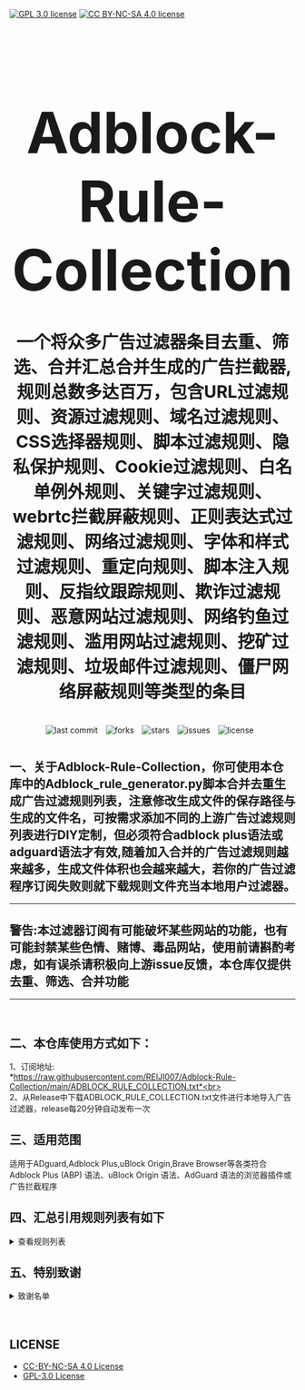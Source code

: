 [![GPL 3.0 license](https://img.shields.io/badge/License-GPL%20v3-blue.svg)](https://github.com/REIJI007/Adblock-Rule-Collection/blob/main/LICENSE-GPL3.0)
[![CC BY-NC-SA 4.0 license](https://img.shields.io/badge/License-CC%20BY--NC--SA%204.0-lightgrey.svg)](https://github.com/REIJI007/Adblock-Rule-Collection/blob/main/LICENSE-CC%20BY-NC-SA%204.0)
<!-- 居中的大标题 -->
<h1 align="center" style="font-size: 100px; margin-bottom: 40px;">Adblock-Rule-Collection</h1>

<!-- 居中的副标题 -->
<h2 align="center" style="font-size: 30px; margin-bottom: 40px;">一个将众多广告过滤器条目去重、筛选、合并汇总合并生成的广告拦截器,规则总数多达百万，包含URL过滤规则、资源过滤规则、域名过滤规则、CSS选择器规则、脚本过滤规则、隐私保护规则、Cookie过滤规则、白名单例外规则、关键字过滤规则、webrtc拦截屏蔽规则、正则表达式过滤规则、网络过滤规则、字体和样式过滤规则、重定向规则、脚本注入规则、反指纹跟踪规则、欺诈过滤规则、恶意网站过滤规则、网络钓鱼过滤规则、滥用网站过滤规则、挖矿过滤规则、垃圾邮件过滤规则、僵尸网络屏蔽规则等类型的条目</h2>

<!-- 徽章（根据需要调整） -->
<p align="center" style="margin-bottom: 40px;">
    <img src="https://img.shields.io/badge/last%20commit-today-brightgreen" alt="last commit" style="margin-right: 10px;">
    <img src="https://img.shields.io/github/forks/REIJI007/Adblock-Rule-Collection" alt="forks" style="margin-right: 10px;">
    <img src="https://img.shields.io/github/stars/REIJI007/Adblock-Rule-Collection" alt="stars" style="margin-right: 10px;">
    <img src="https://img.shields.io/github/issues/REIJI007/Adblock-Rule-Collection" alt="issues" style="margin-right: 10px;">
    <img src="https://img.shields.io/github/license/REIJI007/Adblock-Rule-Collection" alt="license" style="margin-right: 10px;">
</p>


## 一、关于Adblock-Rule-Collection，你可使用本仓库中的Adblock_rule_generator.py脚本合并去重生成广告过滤规则列表，注意修改生成文件的保存路径与生成的文件名，可按需求添加不同的上游广告过滤规则列表进行DIY定制，但必须符合adblock plus语法或adguard语法才有效,随着加入合并的广告过滤规则越来越多，生成文件体积也会越来越大，若你的广告过滤程序订阅失败则就下载规则文件充当本地用户过滤器。
<hr>

##  警告:本过滤器订阅有可能破坏某些网站的功能，也有可能封禁某些色情、赌博、毒品网站，使用前请斟酌考虑，如有误杀请积极向上游issue反馈，本仓库仅提供去重、筛选、合并功能

<hr>
<br>

## 二、本仓库使用方式如下：
1、订阅地址: <br> *https://raw.githubusercontent.com/REIJI007/Adblock-Rule-Collection/main/ADBLOCK_RULE_COLLECTION.txt*<br>
<br>
2、从Release中下载ADBLOCK_RULE_COLLECTION.txt文件进行本地导入广告过滤器，release每20分钟自动发布一次
<br>

## 三、适用范围
适用于ADguard,Adblock Plus,uBlock Origin,Brave Browser等各类符合Adblock Plus (ABP) 语法、uBlock Origin 语法、AdGuard 语法的浏览器插件或广告拦截程序
<br>


## 四、汇总引用规则列表有如下
<details>
  <summary>查看规则列表</summary>

1. Anti-ad for adguard  
   https://anti-ad.net/adguard.txt<br>
   
3. Anti-ad-Easylist  
   https://anti-ad.net/easylist.txt<br>

4. OISD Big List 
   https://big.oisd.nl<br>

5. EasyList  
   https://easylist.to/easylist/easylist.txt<br>

6. EasyList — first-party servers  
   https://raw.githubusercontent.com/easylist/easylist/master/easylist/easylist_adservers.txt<br>

7. EasyList — third-party servers  
   https://raw.githubusercontent.com/easylist/easylist/master/easylist/easylist_thirdparty.txt<br>

8. EasyList Privacy  
   https://easylist.to/easylist/easyprivacy.txt<br>

9. EasyList Privacy — trackingservers  
   https://raw.githubusercontent.com/easylist/easylist/master/easyprivacy/easyprivacy_trackingservers.txt<br>

10. EasyPrivacy — third-party trackers  
   https://raw.githubusercontent.com/easylist/easylist/master/easyprivacy/easyprivacy_thirdparty.txt<br>

11. EasyPrivacy — third-party international trackers  
   https://raw.githubusercontent.com/easylist/easylist/master/easyprivacy/easyprivacy_thirdparty_international.txt<br>

12. Easylist Cookie List  
    https://secure.fanboy.co.nz/fanboy-cookiemonster.txt<br>

13. EasyList China  
    https://raw.githubusercontent.com/easylist/easylistchina/master/easylistchina.txt<br>
    
13、Adblock Warning Removal List
    https://easylist-downloads.adblockplus.org/antiadblockfilters.txt<br>

14. Fanboy's Annoyance List  
    https://secure.fanboy.co.nz/fanboy-annoyance.txt<br>

15. Fanboy's Social Blocking List  
    https://easylist.to/easylist/fanboy-social.txt<br>
    
16. Fanboy's Anti-Facebook List
    https://www.fanboy.co.nz/fanboy-antifacebook.txt<br>

17. Fanboy's Anti-thirdparty Fonts
    https://www.fanboy.co.nz/fanboy-antifonts.txt<br>
    
18. Fanboy's Notifications Blocking List  
    https://raw.githubusercontent.com/DandelionSprout/adfilt/master/Other%20domains%20versions/FanboyNotifications-LoadableInUBO.txt<br>
    
19. CJX's Annoyance List  
    https://raw.githubusercontent.com/cjx82630/cjxlist/master/cjx-annoyance.txt<br>

20. CJX's EasyList Lite  
    https://raw.githubusercontent.com/cjx82630/cjxlist/master/cjxlist.txt<br>

21. CJX's uBlock list  
    https://raw.githubusercontent.com/cjx82630/cjxlist/master/cjx-ublock.txt<br>

22. uniartrisan's Adblock List Plus  
    https://raw.githubusercontent.com/uniartisan/adblock_list/master/adblock_plus.txt<br>

23. uniartrisan's Privacy List  
    https://raw.githubusercontent.com/uniartisan/adblock_list/master/adblock_privacy.txt<br>

24. AdRules AdBlock List Plus  
    https://raw.githubusercontent.com/Cats-Team/AdRules/main/adblock_plus.txt<br>

25. AdRules DNS List  
    https://raw.githubusercontent.com/Cats-Team/AdRules/main/dns.txt<br>

26. AdBlock DNS  
    https://raw.githubusercontent.com/217heidai/adblockfilters/main/rules/adblockdns.txt<br>

27. AdBlock Filter  
    https://raw.githubusercontent.com/217heidai/adblockfilters/main/rules/adblockfilters.txt<br>

28. GOODBYEADS  
    https://raw.githubusercontent.com/8680/GOODBYEADS/master/rules.txt<br>

29. GOODBYEADS-DNS  
    https://raw.githubusercontent.com/8680/GOODBYEADS/master/dns.txt<br>

30. GOODBYEADS-allow  
    https://raw.githubusercontent.com/8680/GOODBYEADS/master/allow.txt<br>

31. AWAvenue-Ads-Rule  
    https://raw.githubusercontent.com/TG-Twilight/AWAvenue-Ads-Rule/main/AWAvenue-Ads-Rule.txt<br>

32. Bibaiji's ad-rules  
    https://raw.githubusercontent.com/Bibaiji/ad-rules/main/rule/ad-rules.txt<br>

33. uBlock filters  
    https://raw.githubusercontent.com/uBlockOrigin/uAssets/master/filters/filters.txt<br>

34. uBlock privacy filter  
    https://raw.githubusercontent.com/uBlockOrigin/uAssets/master/filters/privacy.txt<br>

35. uBlock mobile filter  
    https://raw.githubusercontent.com/uBlockOrigin/uAssets/master/filters/filters-mobile.txt<br>

36. uBlock Badware risks filter  
    https://raw.githubusercontent.com/uBlockOrigin/uAssets/master/filters/badware.txt<br>

37. uBlock Annoyances-Cookies filter  
    https://raw.githubusercontent.com/uBlockOrigin/uAssets/master/filters/annoyances-cookies.txt<br>

38. uBlock Annoyances-others filter  
    https://raw.githubusercontent.com/uBlockOrigin/uAssets/master/filters/annoyances-others.txt<br>

39. uBlock Resource abuse filters
    https://raw.githubusercontent.com/uBlockOrigin/uAssets/master/filters/resource-abuse.txt<br>

40. uBlock Unbreak filter  
    https://raw.githubusercontent.com/uBlockOrigin/uAssets/master/filters/unbreak.txt<br>

41. AdGuard Base filter cryptominers  
    https://raw.githubusercontent.com/AdguardTeam/AdguardFilters/master/BaseFilter/sections/cryptominers.txt<br>

42. AdGuard Exclusion rules  
    https://raw.githubusercontent.com/AdguardTeam/AdGuardSDNSFilter/master/Filters/exclusions.txt<br>

43. AdGuard Exception rules  
    https://raw.githubusercontent.com/AdguardTeam/AdGuardSDNSFilter/master/Filters/exceptions.txt<br>

44. AdGuardSDNSFilter  
    https://raw.githubusercontent.com/AdguardTeam/AdGuardSDNSFilter/master/Filters/rules.txt<br>

45. AdGuard Base filter  
    https://raw.githubusercontent.com/AdguardTeam/FiltersRegistry/master/filters/filter_2_Base/filter.txt<br>

46. AdGuard Base filter — first-party servers  
    https://raw.githubusercontent.com/AdguardTeam/AdguardFilters/master/BaseFilter/sections/adservers_firstparty.txt<br>

47. AdGuard Base filter — foreign servers  
    https://raw.githubusercontent.com/AdguardTeam/AdguardFilters/master/BaseFilter/sections/foreign.txt<br>

48. AdGuard Mobile filter  
    https://raw.githubusercontent.com/AdguardTeam/AdguardFilters/master/MobileFilter/sections/adservers.txt<br>

49. AdGuard Tracking Protection filter  
    https://raw.githubusercontent.com/AdguardTeam/FiltersRegistry/master/filters/filter_3_Spyware/filter.txt<br>

50. AdGuard Tracking Protection filter — first-party trackers  
    https://raw.githubusercontent.com/AdguardTeam/AdguardFilters/master/SpywareFilter/sections/tracking_servers_firstparty.txt<br>

51. AdGuard Tracking Protection filter — third-party trackers  
    https://raw.githubusercontent.com/AdguardTeam/AdguardFilters/master/SpywareFilter/sections/tracking_servers.txt<br>

52. AdGuard Tracking Protection filter — mobile trackers  
    https://raw.githubusercontent.com/AdguardTeam/AdguardFilters/master/SpywareFilter/sections/mobile.txt<br>

53. AdGuard URL Tracking filter  
    https://raw.githubusercontent.com/AdguardTeam/FiltersRegistry/master/filters/filter_17_TrackParam/filter.txt<br>

54. AdGuard Social media filter  
    https://raw.githubusercontent.com/AdguardTeam/FiltersRegistry/master/filters/filter_4_Social/filter.txt<br>

55. AdGuard Annoyances filter  
    https://raw.githubusercontent.com/AdguardTeam/FiltersRegistry/master/filters/filter_14_Annoyances/filter.txt<br>

56. AdGuard CNAME original trackers list  
    https://raw.githubusercontent.com/AdguardTeam/cname-trackers/master/data/combined_original_trackers.txt<br>

57. AdGuard CNAME disguised ads list  
    https://raw.githubusercontent.com/AdguardTeam/cname-trackers/master/data/combined_disguised_ads.txt<br>

58. AdGuard CNAME disguised clickthroughs list  
    https://raw.githubusercontent.com/AdguardTeam/cname-trackers/master/data/combined_disguised_clickthroughs.txt<br>

59. AdGuard CNAME disguised microsites list  
    https://raw.githubusercontent.com/AdguardTeam/cname-trackers/master/data/combined_disguised_microsites.txt<br>

60. AdGuard CNAME disguised trackers list  
    https://raw.githubusercontent.com/AdguardTeam/cname-trackers/master/data/combined_disguised_trackers.txt<br>

61. AdGuard CNAME disguised mail_trackers list  
    https://raw.githubusercontent.com/AdguardTeam/cname-trackers/master/data/combined_disguised_mail_trackers.txt<br>

62. AdGuard Chinese filter  
    https://raw.githubusercontent.com/AdguardTeam/FiltersRegistry/master/filters/filter_224_Chinese/filter.txt<br>

63. AdGuard DNS filter  
    https://raw.githubusercontent.com/AdguardTeam/FiltersRegistry/master/filters/filter_15_DnsFilter/filter.txt<br>

64. AdGuard for Android  
    https://filters.adtidy.org/android/filters/11.txt<br>

65. AdGuard for iOS  
    https://filters.adtidy.org/ios/filters/11.txt<br>

66. HyperADRules  
    https://raw.githubusercontent.com/Lynricsy/HyperADRules/master/rules.txt<br>

67. HyperADRules-DNS  
    https://raw.githubusercontent.com/Lynricsy/HyperADRules/master/dns.txt<br>

68. HyperADRules-allow
    https://raw.githubusercontent.com/Lynricsy/HyperADRules/master/allow.txt<br>

69. TheBestAdrules  
    https://raw.githubusercontent.com/guandasheng/adguardhome/main/rule/all.txt<br>

70. xinggsf's rules  
    https://raw.githubusercontent.com/xinggsf/Adblock-Plus-Rule/master/rule.txt<br>

71. xinggsf's mv rules  
    https://raw.githubusercontent.com/xinggsf/Adblock-Plus-Rule/master/mv.txt<br>

72. superbigsteam rules  
    https://raw.githubusercontent.com/superbigsteam/adguardhomeguiz/main/rule/all.txt<br>

73. adblock-nocoin-list  
    https://raw.githubusercontent.com/hoshsadiq/adblock-nocoin-list/master/nocoin.txt<br>

74. GoodbyeAds-AdBlock-Filter  
    https://raw.githubusercontent.com/jerryn70/GoodbyeAds/master/Formats/GoodbyeAds-AdBlock-Filter.txt<br>

75. GoodbyeAds-Ultra-AdBlock-Filter  
    https://raw.githubusercontent.com/jerryn70/GoodbyeAds/master<br>

76. Phishing URL Blocklist——AdGuard  
    https://malware-filter.gitlab.io/malware-filter/phishing-filter-ag.txt<br>

77. Phishing URL Blocklist——AdGuard Home  
    https://malware-filter.gitlab.io/malware-filter/phishing-filter-agh.txt<br>

78. Phishing URL Blocklist——uBlock Origin  
    https://malware-filter.gitlab.io/malware-filter/phishing-filter.txt<br>

79. Malicious URL Blocklist——AdGuard  
    https://malware-filter.gitlab.io/malware-filter/urlhaus-filter-ag.txt<br>

80. Malicious URL Blocklist——AdGuard Home  
    https://malware-filter.gitlab.io/malware-filter/urlhaus-filter-agh.txt<br>

81. Malicious URL Blocklist——uBlock Origin  
    https://malware-filter.gitlab.io/malware-filter/urlhaus-filter.txt<br>

82. Tracking JS Blocklist  
    https://malware-filter.gitlab.io/malware-filter/tracking-filter.txt<br>

83. Botnet IP Blocklist——AdGuard  
    https://malware-filter.gitlab.io/malware-filter/botnet-filter-ag.txt<br>

84. Botnet IP Blocklist——AdGuard Home  
    https://malware-filter.gitlab.io/malware-filter/botnet-filter-agh.txt<br>

85. Botnet IP Blocklist——uBlock Origin  
    https://malware-filter.gitlab.io/malware-filter/botnet-filter.txt<br>

86. ABP filters  
    https://easylist-msie.adblockplus.org/abp-filters-anti-cv.txt<br>

87. adgk  
    https://raw.githubusercontent.com/banbendalao/ADgk/master/ADgk.txt<br>

88. yokoffing's Annoyance List  
    https://raw.githubusercontent.com/yokoffing/filterlists/main/annoyance_list.txt<br>

89. yokoffing's Privacy Essentials  
    https://raw.githubusercontent.com/yokoffing/filterlists/main/privacy_essentials.txt<br>

90. Spam404's Adblock-list  
    https://raw.githubusercontent.com/Spam404/lists/master/adblock-list.txt<br>

91. Brave-specific filter  
    https://raw.githubusercontent.com/brave/adblock-lists/master/brave-lists/brave-specific.txt<br>

92. Brave-ios-specific filter  
    https://raw.githubusercontent.com/brave/adblock-lists/master/brave-lists/brave-ios-specific.txt<br>

93. Brave-Android-specific filter  
    https://raw.githubusercontent.com/brave/adblock-lists/master/brave-lists/brave-android-specific.txt<br>

94. Brave-Firstparty filter  
    https://raw.githubusercontent.com/brave/adblock-lists/master/brave-lists/brave-firstparty.txt<br>

95. Brave-Firstparty-cname filter  
    https://raw.githubusercontent.com/brave/adblock-lists/master/brave-lists/brave-firstparty-cname.txt<br>

96. Brave-Unbreak filter  
    https://raw.githubusercontent.com/brave/adblock-lists/master/brave-unbreak.txt<br>

97. Filter unblocking search ads and self-promotions  
    https://raw.githubusercontent.com/AdguardTeam/FiltersRegistry/master/filters/filter_10_Useful/filter.txt<br>

98. Peter Lowe’s Ad and Tracking Server List  
    https://pgl.yoyo.org/adservers/serverlist.php?hostformat=adblockplus&showintro=0<br>

99. Dandelion Sprout's Anti-Malware List (for AdGuard)  
    https://raw.githubusercontent.com/DandelionSprout/adfilt/master/Alternate%20versions%20Anti-Malware%20List/AntiMalwareAdGuard.txt<br>

100. Dandelion Sprout's Anti-Malware List (for Adblock Plus and AdBlock)  
    https://raw.githubusercontent.com/DandelionSprout/adfilt/master/Alternate%20versions%20Anti-Malware%20List/AntiMalwareABP.txt<br>

101. The Block List Project - Ads List  
    https://raw.githubusercontent.com/blocklistproject/Lists/master/adguard/ads-ags.txt<br>

102. The Block List Project - Basic Starter List  
    https://raw.githubusercontent.com/blocklistproject/Lists/master/adguard/basic-ags.txt<br>

103. The Block List Project - Tracking List  
    https://raw.githubusercontent.com/blocklistproject/Lists/master/adguard/tracking-ags.txt<br>

104. The Block List Project - Malware List  
     https://raw.githubusercontent.com/blocklistproject/Lists/master/adguard/malware-ags.txt<br>

105. The Block List Project - Scam List  
     https://raw.githubusercontent.com/blocklistproject/Lists/master/adguard/scam-ags.txt<br>

106. The Block List Project - Phishing List  
     https://raw.githubusercontent.com/blocklistproject/Lists/master/adguard/phishing-ags.txt<br>

107. The Block List Project - Ransomware List  
     https://raw.githubusercontent.com/blocklistproject/Lists/master/adguard/ransomware-ags.txt<br>

108. The Block List Project - Fraud List  
     https://raw.githubusercontent.com/blocklistproject/Lists/master/adguard/fraud-ags.txt<br>

109. The Block List Project - Abuse List  
     https://raw.githubusercontent.com/blocklistproject/Lists/master/adguard/abuse-ags.txt<br>
     
110. Anti-Adblock Killer
     https://raw.githubusercontent.com/reek/anti-adblock-killer/master/anti-adblock-killer-filters.txt<br>

111. Scam Blocklist (Adblock Plus)
     https://raw.githubusercontent.com/durablenapkin/scamblocklist/master/adguard.txt<br>
  
112. Smart-TV Blocklist for AdGuard Home
     https://raw.githubusercontent.com/Perflyst/PiHoleBlocklist/master/SmartTV-AGH.txt<br>
     


</details>

## 五、特别致谢
<details>
  <summary>致谢名单</summary>

1、anti-AD
(https://github.com/privacy-protection-tools/anti-AD)<br>
2、easylist
(https://github.com/easylist/easylist)<br>
3、cjxlist
(https://github.com/cjx82630/cjxlist)<br>
4、uniartisan
(https://github.com/uniartisan/adblock_list)<br>
5、Cats-Team
(https://github.com/Cats-Team/AdRules)<br>
6、217heidai
(https://github.com/217heidai/adblockfilters)<br>
7、GOODBYEADS
(https://github.com/8680/GOODBYEADS)<br>
8、AWAvenue-Ads-Rule
(https://github.com/TG-Twilight/AWAvenue-Ads-Rule)<br>
9、Bibaiji
(https://github.com/Bibaiji/ad-rules/)<br>
10、uBlockOrigin
(https://github.com/uBlockOrigin/uAssets)<br>
11、ADguardTeam
(https://github.com/AdguardTeam/AdGuardFilters)<br>
12、HyperADRules
(https://github.com/Lynricsy/HyperADRules)<br>
13、guandasheng
(https://github.com/guandasheng/adguardhome)<br>
14、xinggsf
(https://github.com/xinggsf/Adblock-Plus-Rule)<br>
15、superbigsteam
(https://github.com/superbigsteam/adguardhomeguiz)<br>
16、hoshsadiq
(https://github.com/hoshsadiq/adblock-nocoin-list)<br>
17、jerryn70
(https://github.com/jerryn70/GoodbyeAds)<br>
18、malware-filter
(https://gitlab.com/malware-filter)<br>
19、abp-filters
(https://gitlab.com/eyeo/anti-cv/abp-filters-anti-cv)<br>
20、banbendalao
(https://github.com/banbendalao/ADgk)<br>
21、yokoffing
(https://github.com/yokoffing/filterlists)<br>
22、Spam404
(https://github.com/Spam404/lists)<br>
23、brave
(https://github.com/brave/adblock-lists)<br>
24、Peter Lowe
(https://pgl.yoyo.org/adservers/)<br>
25、DandelionSprout
(https://github.com/DandelionSprout/adfilt)<br>
26、blocklistproject
(https://github.com/blocklistproject/Lists)<br>
27、reek
(https://github.com/reek/anti-adblock-killer)<br>
28、durablenapkin
(https://github.com/durablenapkin/scamblocklist)<br>


  </details>





<br>
<br>


## LICENSE
- [CC-BY-NC-SA 4.0 License](https://github.com/REIJI007/Adblock-Rule-Collection/blob/main/LICENSE-CC%20BY-NC-SA%204.0)
- [GPL-3.0 License](https://github.com/REIJI007/Adblock-Rule-Collection/blob/main/LICENSE-GPL3.0)
